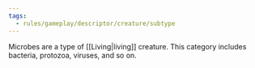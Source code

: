 ```yaml
---
tags:
  - rules/gameplay/descriptor/creature/subtype
---
```

Microbes are a type of [[Living|living]] creature. This category includes bacteria, protozoa, viruses, and so on.